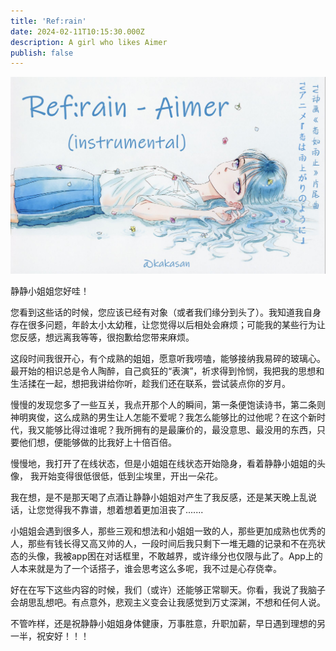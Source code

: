 ```yaml
---
title: 'Ref:rain'
date: 2024-02-11T10:15:30.000Z
description: A girl who likes Aimer
publish: false
---
```

![image.png](../../images/29ee57b448467eca1d7dccaefbc6c49c.png)

静静小姐姐您好哇！

您看到这些话的时候，您应该已经有对象（或者我们缘分到头了）。我知道我自身存在很多问题，年龄太小太幼稚，让您觉得以后相处会麻烦；可能我的某些行为让您反感，想远离我等等，很抱歉给您带来麻烦。

这段时间我很开心，有个成熟的姐姐，愿意听我唠嗑，能够接纳我易碎的玻璃心。最开始的相识总是令人陶醉，自己疯狂的“表演”，祈求得到怜悯，我把我的思想和生活揉在一起，想把我讲给你听，趁我们还在联系，尝试装点你的岁月。

慢慢的发现您多了一些互关，我点开那个人的瞬间，第一条便饱读诗书，第二条则神明爽俊，这么成熟的男生让人怎能不爱呢？我怎么能够比的过他呢？在这个新时代，我又能够比得过谁呢？我所拥有的是最廉价的，最没意思、最没用的东西，只要他们想，便能够做的比我好上十倍百倍。

慢慢地，我打开了在线状态，但是小姐姐在线状态开始隐身，看着静静小姐姐的头像， 我开始变得很低很低，低到尘埃里，开出一朵花。

我在想，是不是那天喝了点酒让静静小姐姐对产生了我反感，还是某天晚上乱说话，让您觉得我不靠谱，想着想着更加沮丧了....... 

小姐姐会遇到很多人，那些三观和想法和小姐姐一致的人，那些更加成熟也优秀的人，那些有钱长得又高又帅的人，一段时间后我只剩下一堆无趣的记录和不在亮状态的头像，我被app困在对话框里，不敢越界，或许缘分也仅限与此了。App上的人本来就是为了一个话搭子，谁会思考这么多呢，我不过是心存侥幸。

好在在写下这些内容的时候，我们（或许）还能够正常聊天。你看，我说了我脑子会胡思乱想吧。有点意外，悲观主义变会让我感觉到万丈深渊，不想和任何人说。

不管咋样，还是祝静静小姐姐身体健康，万事胜意，升职加薪，早日遇到理想的另一半，祝安好！！！
